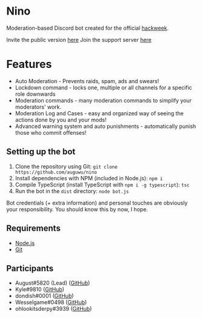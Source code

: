 # Nino

Moderation-based Discord bot created for the official [hackweek](https://discord.gg/hackweek).

Invite the public version [here](https://discordapp.com/oauth2/authorize?client_id=531613242473054229&scope=bot)
Join the support server [here](https://discord.gg/7TtMP2n)

# Features
* Auto Moderation - Prevents raids, spam, ads and swears!
* Lockdown command - locks one, multiple or all channels for a specific role downwards
* Moderation commands - many moderation commands to simplify your moderators' work.
* Moderation Log and Cases - easy and organized way of seeing the actions done by you and your mods! 
* Advanced warning system and auto punishments - automatically punish those who commit offenses!

## Setting up the bot

1. Clone the repository using Git: ``git clone https://github.com/auguwu/nino``
2. Install dependencies with NPM (included in Node.js): ``npm i``
3. Compile TypeScript (install TypeScript with ``npm i -g typescript``): ``tsc``
4. Run the bot in the `dist` directory: ``node bot.js``

Bot credentials (+ extra information) and personal touches are obviously your responsibility. You should know this by now, I hope.

## Requirements

* [Node.js](https://nodejs.org)
* [Git](https://git-scm.com)

## Participants

* August#5820 (Lead) ([GitHub](https://github.com/auguwu))
* Kyle#9810 ([GitHub](https://github.com/dvhe))
* dondish#0001 ([GitHub](https://github.com/dondish))
* Wesselgame#0498 ([GitHub](https://github.com/PassTheWessel))
* ohlookitsderpy#3939 ([GitHub](https://github.com/ohlookitsderpy))
